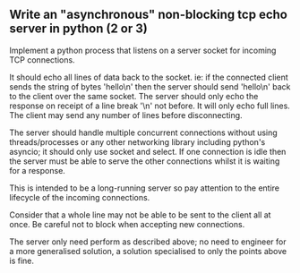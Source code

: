 Write an "asynchronous" non-blocking tcp echo server in python (2 or 3)
-------------------------------------------------------------------------

Implement a python process that listens on a server socket for incoming TCP connections.

It should echo all lines of data back to the socket. ie: if the
connected client sends the string of bytes 'hello\n' then the server
should send 'hello\n' back to the client over the same socket.
The server should only echo the response on receipt of a line break
'\n' not before. It will only echo full lines. The client may send any
number of lines before disconnecting.

The server should handle multiple concurrent connections without using
threads/processes or any other networking library including python's
asyncio; it should only use socket and select.
If one connection is idle then the server must be able to serve the
other connections whilst it is waiting for a response.

This is intended to be a long-running server so pay attention to the
entire lifecycle of the incoming connections.

Consider that a whole line may not be able to be sent to the client all at once.
Be careful not to block when accepting new connections.

The server only need perform as described above; no need to engineer
for a more generalised solution, a solution specialised to only the
points above is fine.